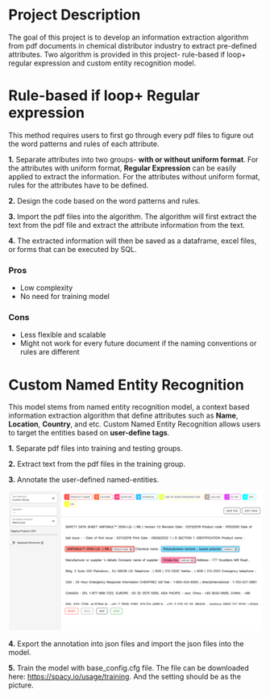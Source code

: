 # Project Description
The goal of this project is to develop an information extraction algorithm from pdf documents in chemical distributor industry to extract pre-defined attributes. Two algorithm is provided in this project- rule-based if loop+ regular expression and custom entity recognition model.
# Rule-based if loop+ Regular expression
This method requires users to first go through every pdf files to figure out the word patterns and rules of each attribute.

**1.** Separate attributes into two groups- **with or without uniform format**. For the attributes with uniform format, **Regular Expression** can be easily applied to extract the information. For the attributes without uniform format, rules for the attributes have to be defined.

**2.** Design the code based on the word patterns and rules.

**3.** Import the pdf files into the algorithm. The algorithm will first extract the text from the pdf file and extract the attribute information from the text.

**4.** The extracted information will then be saved as a dataframe, excel files, or forms that can be executed by SQL.
### Pros
* Low complexity
* No need for training model
### Cons
* Less flexible and scalable
* Might not work for every future document if the naming conventions or rules are different

# Custom Named Entity Recognition
This model stems from named entity recognition model, a context based information extraction algorithm that define attributes such as **Name**, **Location**, **Country**, and etc. Custom Named Entity Recognition allows users to target the entities based on **user-define tags**.

**1.** Separate pdf files into training and testing groups.

**2.** Extract text from the pdf files in the training group.

**3.** Annotate the user-defined named-entities.

![Alt text](https://github.com/ChengOscar/Information-extraction-algorithm-in-chemical-distributor-industry/blob/main/Annotation.png)

**4.** Export the annotation into json files and import the json files into the model.

**5.** Train the model with base_config.cfg file. The file can be downloaded here:  https://spacy.io/usage/training.
And the setting should be as the picture.
